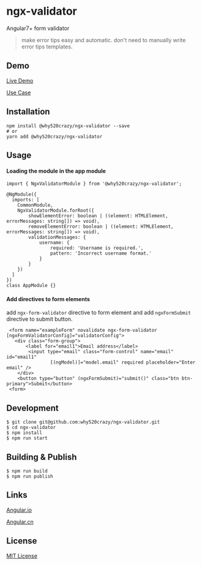 # ngx-validator
Angular7+ form validator
>make error tips easy and automatic. don't need to manually write error tips templates.

## Demo
[Live Demo](https://why520crazy.github.io/ngx-validator/index.html)


[Use Case](https://worktile.com/signup?utm_source=w5c-ngx-validator)

## Installation

```
npm install @why520crazy/ngx-validator --save
# or
yarn add @why520crazy/ngx-validator
```
## Usage

#### Loading the module in the app module

```
import { NgxValidatorModule } from '@why520crazy/ngx-validator';

@NgModule({
  imports: [
    CommonModule,
    NgxValidatorModule.forRoot({
        showElementError: boolean | ((element: HTMLElement, errorMessages: string[]) => void),
        removeElementError: boolean | ((element: HTMLElement, errorMessages: string[]) => void),
        validationMessages: {
            username: {
                required: 'Username is required.',
                pattern: 'Incorrect username format.'
            }
        }
    })
  ]
})
class AppModule {}
```

#### Add directives to form elements
add `ngx-form-validator` directive to form element and add `ngxFormSubmit` directive to submit button.

```
 <form name="exampleForm" novalidate ngx-form-validator [ngxFormValidatorConfig]="validatorConfig">
   <div class="form-group">
       <label for="email1">Email address</label>
        <input type="email" class="form-control" name="email" id="email1"
                [(ngModel)]="model.email" required placeholder="Enter email" />
    </div>
    <button type="button" (ngxFormSubmit)="submit()" class="btn btn-primary">Submit</button>
 <form>
```



## Development

```
$ git clone git@github.com:why520crazy/ngx-validator.git
$ cd ngx-validator
$ npm install
$ npm run start
```

## Building & Publish
```
$ npm run build
$ npm run publish
```

## Links

[Angular.io](https://angular.io)

[Angular.cn](https://angular.cn)

## License

[MIT License](https://github.com/why520crazy/ngx-validator/blob/master/LICENSE)

